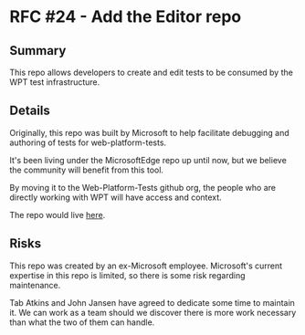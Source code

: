 # RFC #24 - Add the Editor repo

## Summary
This repo allows developers to create and edit tests to be consumed by the WPT test infrastructure.

## Details
Originally, this repo was built by Microsoft to help facilitate debugging and authoring of tests for web-platform-tests.

It's been living under the MicrosoftEdge repo up until now, but we believe the community will benefit from this tool.

By moving it to the Web-Platform-Tests github org, the people who are directly working with WPT will have access and context.

The repo would live [here](https://github.com/web-platform-tests/editor).

## Risks
This repo was created by an ex-Microsoft employee. Microsoft's current expertise in this repo is limited, so there is some risk regarding maintenance.

Tab Atkins and John Jansen have agreed to dedicate some time to maintain it. We can work as a team should we discover there is more work necessary than
what the two of them can handle.
